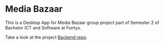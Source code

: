 # Media Bazaar

This is a Desktop App for Media Bazaar group project part of Semester 2 of Bachelor ICT and Software at Fontys.

Take a look at the project [Backend repo](https://github.com/toni123321/MediaBazaarDesktopApp).
